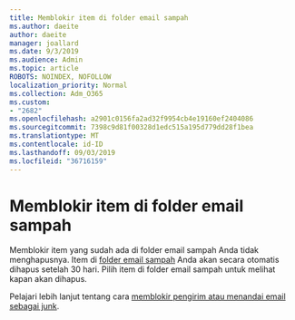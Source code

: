 ```yaml
---
title: Memblokir item di folder email sampah
ms.author: daeite
author: daeite
manager: joallard
ms.date: 9/3/2019
ms.audience: Admin
ms.topic: article
ROBOTS: NOINDEX, NOFOLLOW
localization_priority: Normal
ms.collection: Adm_O365
ms.custom:
- "2682"
ms.openlocfilehash: a2901c0156fa2ad32f9954cb4e19160ef2404086
ms.sourcegitcommit: 7398c9d81f00328d1edc515a195d779dd28f1bea
ms.translationtype: MT
ms.contentlocale: id-ID
ms.lasthandoff: 09/03/2019
ms.locfileid: "36716159"
---
```

# <a name="blocking-items-in-your-junk-email-folder"></a>Memblokir item di folder email sampah

Memblokir item yang sudah ada di folder email sampah Anda tidak menghapusnya. Item di [folder email sampah](https://outlook.live.com/mail/junkemail) Anda akan secara otomatis dihapus setelah 30 hari. Pilih item di folder email sampah untuk melihat kapan akan dihapus.

Pelajari lebih lanjut tentang cara [memblokir pengirim atau menandai email sebagai junk](https://support.office.com/article/a3ece97b-82f8-4a5e-9ac3-e92fa6427ae4).